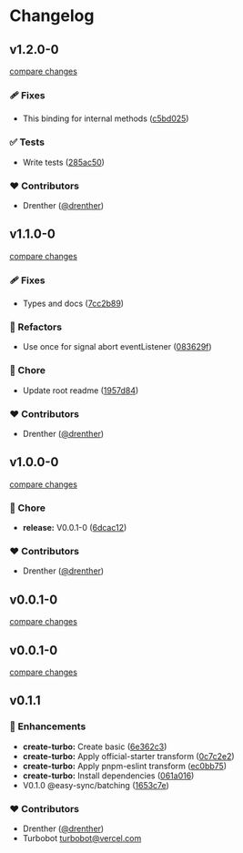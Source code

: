 # Changelog


## v1.2.0-0

[compare changes](https://github.com/drenther/easy-sync/compare/v1.1.0-0...v1.2.0-0)

### 🩹 Fixes

- This binding for internal methods ([c5bd025](https://github.com/drenther/easy-sync/commit/c5bd025))

### ✅ Tests

- Write tests ([285ac50](https://github.com/drenther/easy-sync/commit/285ac50))

### ❤️ Contributors

- Drenther ([@drenther](https://github.com/drenther))

## v1.1.0-0

[compare changes](https://github.com/drenther/easy-sync/compare/v1.0.0-0...v1.1.0-0)

### 🩹 Fixes

- Types and docs ([7cc2b89](https://github.com/drenther/easy-sync/commit/7cc2b89))

### 💅 Refactors

- Use once for signal abort eventListener ([083629f](https://github.com/drenther/easy-sync/commit/083629f))

### 🏡 Chore

- Update root readme ([1957d84](https://github.com/drenther/easy-sync/commit/1957d84))

### ❤️ Contributors

- Drenther ([@drenther](https://github.com/drenther))

## v1.0.0-0

[compare changes](https://github.com/drenther/easy-sync/compare/v0.0.1-0...v1.0.0-0)

### 🏡 Chore

- **release:** V0.0.1-0 ([6dcac12](https://github.com/drenther/easy-sync/commit/6dcac12))

### ❤️ Contributors

- Drenther ([@drenther](https://github.com/drenther))

## v0.0.1-0

[compare changes](https://github.com/drenther/easy-sync/compare/v0.0.1-0...v0.0.1-0)

## v0.0.1-0

[compare changes](https://github.com/drenther/easy-sync/compare/v0.1.1...v0.0.1-0)

## v0.1.1


### 🚀 Enhancements

- **create-turbo:** Create basic ([6e362c3](https://github.com/drenther/easy-sync/commit/6e362c3))
- **create-turbo:** Apply official-starter transform ([0c7c2e2](https://github.com/drenther/easy-sync/commit/0c7c2e2))
- **create-turbo:** Apply pnpm-eslint transform ([ec0bb75](https://github.com/drenther/easy-sync/commit/ec0bb75))
- **create-turbo:** Install dependencies ([061a016](https://github.com/drenther/easy-sync/commit/061a016))
- V0.1.0 @easy-sync/batching ([1653c7e](https://github.com/drenther/easy-sync/commit/1653c7e))

### ❤️ Contributors

- Drenther ([@drenther](https://github.com/drenther))
- Turbobot <turbobot@vercel.com>

